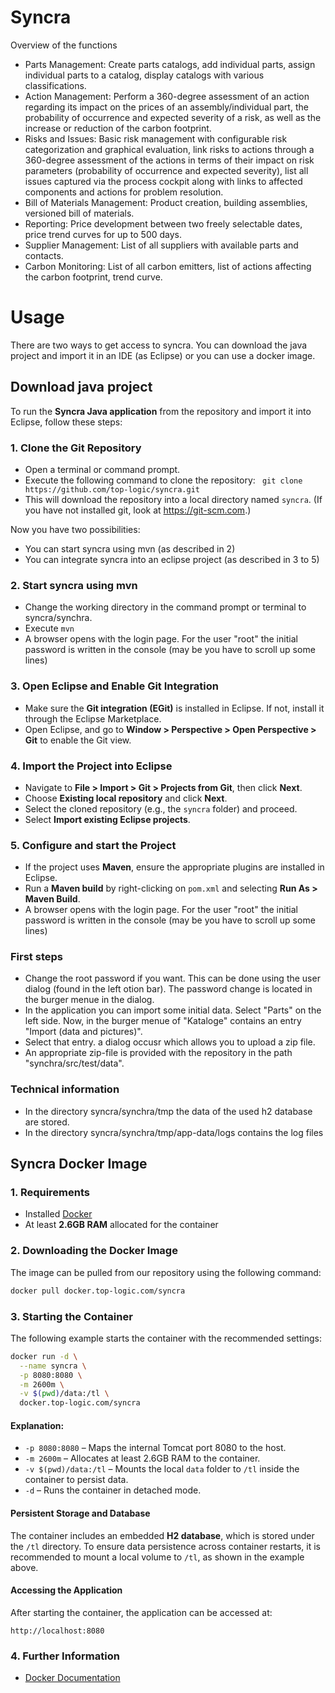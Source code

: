 # Syncra

Overview of the functions
- Parts Management: Create parts catalogs, add individual parts, assign individual parts to a catalog, display catalogs with various classifications.
- Action Management: Perform a 360-degree assessment of an action regarding its impact on the prices of an assembly/individual part, the probability of occurrence and expected severity of a risk, as well as the increase or reduction of the carbon footprint.
- Risks and Issues: Basic risk management with configurable risk categorization and graphical evaluation, link risks to actions through a 360-degree assessment of the actions in terms of their impact on risk parameters (probability of occurrence and expected severity), list all issues captured via the process cockpit along with links to affected components and actions for problem resolution.
- Bill of Materials Management: Product creation, building assemblies, versioned bill of materials.
- Reporting: Price development between two freely selectable dates, price trend curves for up to 500 days.
- Supplier Management: List of all suppliers with available parts and contacts.
- Carbon Monitoring: List of all carbon emitters, list of actions affecting the carbon footprint, trend curve.


# Usage
There are two ways to get access to syncra. You can download the java project and import it in an IDE (as Eclipse) or you can use a docker image. 

## Download java project
To run the **Syncra Java application** from the repository and import it into Eclipse, follow these steps:

### 1. Clone the Git Repository
   - Open a terminal or command prompt.
   - Execute the following command to clone the repository:
     ``` git clone https://github.com/top-logic/syncra.git```
   - This will download the repository into a local directory named `syncra`.
   (If you have not installed git, look at https://git-scm.com.)

Now you have two possibilities:
- You can start syncra using mvn (as described in 2)
- You can integrate syncra into an eclipse project (as described in 3 to 5)

### 2. Start syncra using mvn
   - Change the working directory in the command prompt or terminal to syncra/synchra.
   - Execute ```mvn```
   - A browser opens with the login page. For the user "root" the initial password is written in the console (may be you have to scroll up some lines)

### 3. Open Eclipse and Enable Git Integration
   - Make sure the **Git integration (EGit)** is installed in Eclipse. If not, install it through the Eclipse Marketplace.
   - Open Eclipse, and go to **Window > Perspective > Open Perspective > Git** to enable the Git view.

### 4. Import the Project into Eclipse
   - Navigate to **File > Import > Git > Projects from Git**, then click **Next**.
   - Choose **Existing local repository** and click **Next**.
   - Select the cloned repository (e.g., the `syncra` folder) and proceed.
   - Select **Import existing Eclipse projects**. 

### 5. Configure and start the Project
   - If the project uses **Maven**, ensure the appropriate plugins are installed in Eclipse.
   - Run a **Maven build** by right-clicking on `pom.xml` and selecting **Run As > Maven Build**.
   - A browser opens with the login page. For the user "root" the initial password is written in the console (may be you have to scroll up some lines)

###  First steps
   - Change the root password if you want. This can be done using the user dialog (found in the left otion bar). The password change is located in the burger menue in the dialog.
   - In the application you can import some initial data. Select "Parts" on the left side. Now, in the burger menue of "Kataloge" contains an entry "Import (data and pictures)".
   - Select that entry. a dialog occusr which allows you to upload a zip file.
   - An appropriate zip-file is provided with the repository in the path "synchra/src/test/data".

### Technical information 
   - In the directory syncra/synchra/tmp the data of the used h2 database are stored.
   - In the directory syncra/synchra/tmp/app-data/logs contains the log files 


## Syncra Docker Image

### 1. Requirements

- Installed [Docker](https://docs.docker.com/get-docker/)
- At least **2.6GB RAM** allocated for the container

### 2. Downloading the Docker Image

The image can be pulled from our repository using the following command:

```sh
docker pull docker.top-logic.com/syncra
```

### 3. Starting the Container

The following example starts the container with the recommended settings:

```sh
docker run -d \
  --name syncra \
  -p 8080:8080 \
  -m 2600m \
  -v $(pwd)/data:/tl \
  docker.top-logic.com/syncra
```

#### Explanation:

- `-p 8080:8080` – Maps the internal Tomcat port 8080 to the host.
- `-m 2600m` – Allocates at least 2.6GB RAM to the container.
- `-v $(pwd)/data:/tl` – Mounts the local `data` folder to `/tl` inside the container to persist data.
- `-d` – Runs the container in detached mode.

#### Persistent Storage and Database

The container includes an embedded **H2 database**, which is stored under the `/tl` directory. To ensure data persistence across container restarts, it is recommended to mount a local volume to `/tl`, as shown in the example above.

#### Accessing the Application

After starting the container, the application can be accessed at:

```
http://localhost:8080
```

### 4. Further Information

- [Docker Documentation](https://docs.docker.com/)

